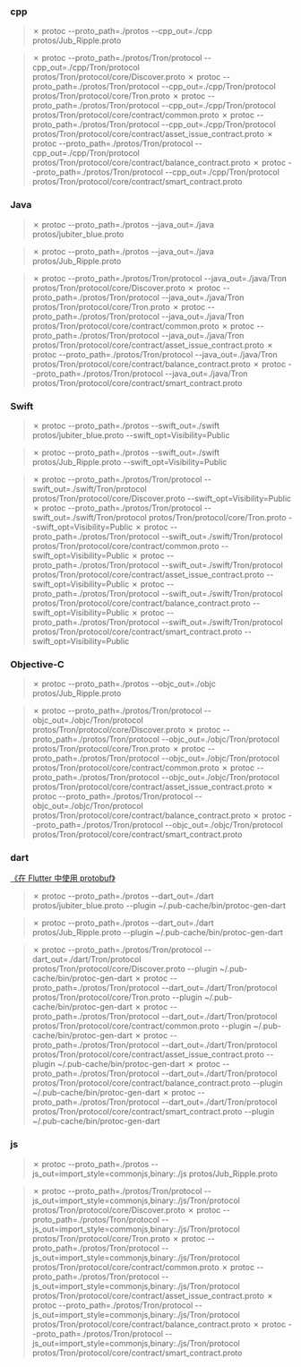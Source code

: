 ### cpp
> ✗ protoc --proto_path=./protos --cpp_out=./cpp protos/Jub_Ripple.proto

> ✗ protoc --proto_path=./protos/Tron/protocol --cpp_out=./cpp/Tron/protocol protos/Tron/protocol/core/Discover.proto
> ✗ protoc --proto_path=./protos/Tron/protocol --cpp_out=./cpp/Tron/protocol protos/Tron/protocol/core/Tron.proto
> ✗ protoc --proto_path=./protos/Tron/protocol --cpp_out=./cpp/Tron/protocol protos/Tron/protocol/core/contract/common.proto
> ✗ protoc --proto_path=./protos/Tron/protocol --cpp_out=./cpp/Tron/protocol protos/Tron/protocol/core/contract/asset_issue_contract.proto
> ✗ protoc --proto_path=./protos/Tron/protocol --cpp_out=./cpp/Tron/protocol protos/Tron/protocol/core/contract/balance_contract.proto
> ✗ protoc --proto_path=./protos/Tron/protocol --cpp_out=./cpp/Tron/protocol protos/Tron/protocol/core/contract/smart_contract.proto


### Java
> ✗ protoc --proto_path=./protos --java_out=./java protos/jubiter_blue.proto

> ✗ protoc --proto_path=./protos --java_out=./java protos/Jub_Ripple.proto

> ✗ protoc --proto_path=./protos/Tron/protocol --java_out=./java/Tron protos/Tron/protocol/core/Discover.proto
> ✗ protoc --proto_path=./protos/Tron/protocol --java_out=./java/Tron protos/Tron/protocol/core/Tron.proto
> ✗ protoc --proto_path=./protos/Tron/protocol --java_out=./java/Tron protos/Tron/protocol/core/contract/common.proto
> ✗ protoc --proto_path=./protos/Tron/protocol --java_out=./java/Tron protos/Tron/protocol/core/contract/asset_issue_contract.proto
> ✗ protoc --proto_path=./protos/Tron/protocol --java_out=./java/Tron protos/Tron/protocol/core/contract/balance_contract.proto
> ✗ protoc --proto_path=./protos/Tron/protocol --java_out=./java/Tron protos/Tron/protocol/core/contract/smart_contract.proto


### Swift
> ✗ protoc --proto_path=./protos --swift_out=./swift protos/jubiter_blue.proto --swift_opt=Visibility=Public

> ✗ protoc --proto_path=./protos --swift_out=./swift protos/Jub_Ripple.proto --swift_opt=Visibility=Public

> ✗ protoc --proto_path=./protos/Tron/protocol --swift_out=./swift/Tron/protocol protos/Tron/protocol/core/Discover.proto --swift_opt=Visibility=Public
> ✗ protoc --proto_path=./protos/Tron/protocol --swift_out=./swift/Tron/protocol protos/Tron/protocol/core/Tron.proto --swift_opt=Visibility=Public
> ✗ protoc --proto_path=./protos/Tron/protocol --swift_out=./swift/Tron/protocol protos/Tron/protocol/core/contract/common.proto --swift_opt=Visibility=Public
> ✗ protoc --proto_path=./protos/Tron/protocol --swift_out=./swift/Tron/protocol protos/Tron/protocol/core/contract/asset_issue_contract.proto --swift_opt=Visibility=Public
> ✗ protoc --proto_path=./protos/Tron/protocol --swift_out=./swift/Tron/protocol protos/Tron/protocol/core/contract/balance_contract.proto --swift_opt=Visibility=Public
> ✗ protoc --proto_path=./protos/Tron/protocol --swift_out=./swift/Tron/protocol protos/Tron/protocol/core/contract/smart_contract.proto --swift_opt=Visibility=Public


### Objective-C
> ✗ protoc --proto_path=./protos --objc_out=./objc protos/Jub_Ripple.proto

> ✗ protoc --proto_path=./protos/Tron/protocol --objc_out=./objc/Tron/protocol protos/Tron/protocol/core/Discover.proto
> ✗ protoc --proto_path=./protos/Tron/protocol --objc_out=./objc/Tron/protocol protos/Tron/protocol/core/Tron.proto
> ✗ protoc --proto_path=./protos/Tron/protocol --objc_out=./objc/Tron/protocol protos/Tron/protocol/core/contract/common.proto
> ✗ protoc --proto_path=./protos/Tron/protocol --objc_out=./objc/Tron/protocol protos/Tron/protocol/core/contract/asset_issue_contract.proto
> ✗ protoc --proto_path=./protos/Tron/protocol --objc_out=./objc/Tron/protocol protos/Tron/protocol/core/contract/balance_contract.proto
> ✗ protoc --proto_path=./protos/Tron/protocol --objc_out=./objc/Tron/protocol protos/Tron/protocol/core/contract/smart_contract.proto


### dart
[《在 Flutter 中使用 protobuf》](https://cloud.tencent.com/developer/article/1411245)
> ✗ protoc --proto_path=./protos --dart_out=./dart protos/jubiter_blue.proto --plugin ~/.pub-cache/bin/protoc-gen-dart

> ✗ protoc --proto_path=./protos --dart_out=./dart protos/Jub_Ripple.proto --plugin ~/.pub-cache/bin/protoc-gen-dart

> ✗ protoc --proto_path=./protos/Tron/protocol --dart_out=./dart/Tron/protocol protos/Tron/protocol/core/Discover.proto --plugin ~/.pub-cache/bin/protoc-gen-dart
> ✗ protoc --proto_path=./protos/Tron/protocol --dart_out=./dart/Tron/protocol protos/Tron/protocol/core/Tron.proto --plugin ~/.pub-cache/bin/protoc-gen-dart
> ✗ protoc --proto_path=./protos/Tron/protocol --dart_out=./dart/Tron/protocol protos/Tron/protocol/core/contract/common.proto --plugin ~/.pub-cache/bin/protoc-gen-dart
> ✗ protoc --proto_path=./protos/Tron/protocol --dart_out=./dart/Tron/protocol protos/Tron/protocol/core/contract/asset_issue_contract.proto --plugin ~/.pub-cache/bin/protoc-gen-dart
> ✗ protoc --proto_path=./protos/Tron/protocol --dart_out=./dart/Tron/protocol protos/Tron/protocol/core/contract/balance_contract.proto --plugin ~/.pub-cache/bin/protoc-gen-dart
> ✗ protoc --proto_path=./protos/Tron/protocol --dart_out=./dart/Tron/protocol protos/Tron/protocol/core/contract/smart_contract.proto --plugin ~/.pub-cache/bin/protoc-gen-dart


### js
> ✗ protoc --proto_path=./protos --js_out=import_style=commonjs,binary:./js protos/Jub_Ripple.proto

> ✗ protoc --proto_path=./protos/Tron/protocol --js_out=import_style=commonjs,binary:./js/Tron/protocol protos/Tron/protocol/core/Discover.proto
> ✗ protoc --proto_path=./protos/Tron/protocol --js_out=import_style=commonjs,binary:./js/Tron/protocol protos/Tron/protocol/core/Tron.proto
> ✗ protoc --proto_path=./protos/Tron/protocol --js_out=import_style=commonjs,binary:./js/Tron/protocol protos/Tron/protocol/core/contract/common.proto
> ✗ protoc --proto_path=./protos/Tron/protocol --js_out=import_style=commonjs,binary:./js/Tron/protocol protos/Tron/protocol/core/contract/asset_issue_contract.proto
> ✗ protoc --proto_path=./protos/Tron/protocol --js_out=import_style=commonjs,binary:./js/Tron/protocol protos/Tron/protocol/core/contract/balance_contract.proto
> ✗ protoc --proto_path=./protos/Tron/protocol --js_out=import_style=commonjs,binary:./js/Tron/protocol protos/Tron/protocol/core/contract/smart_contract.proto
